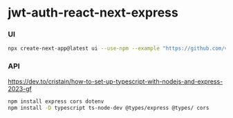 # jwt-auth-react-next-express

### UI

```sh
npx create-next-app@latest ui --use-npm --example "https://github.com/vercel/next-learn/tree/main/basics/typescript-final"
```

### API

https://dev.to/cristain/how-to-set-up-typescript-with-nodejs-and-express-2023-gf

```sh
npm install express cors dotenv
npm install -D typescript ts-node-dev @types/express @types/ cors
```